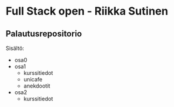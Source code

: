 # Full Stack open - Riikka Sutinen
## Palautusrepositorio

Sisältö:
- osa0
- osa1
	- kurssitiedot
	- unicafe
	- anekdootit
- osa2
	- kurssitiedot
